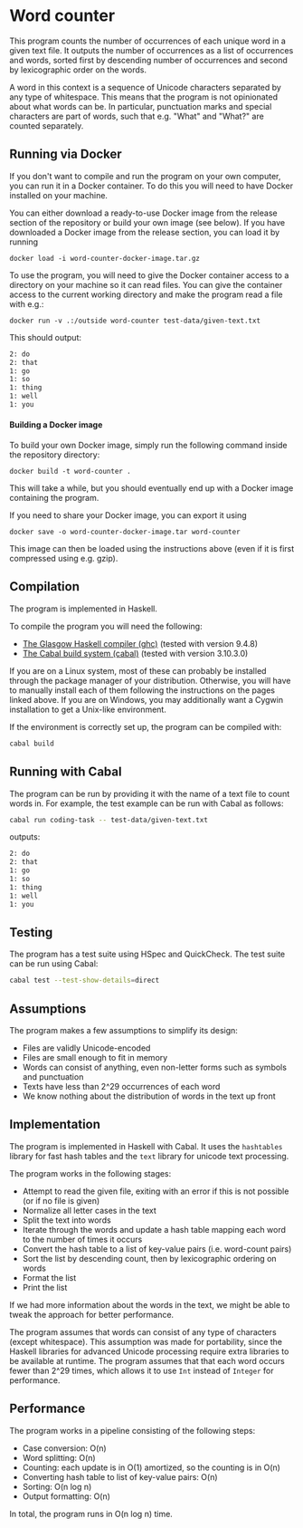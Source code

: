 # Word counter
This program counts the number of occurrences of each unique word in a given text file.
It outputs the number of occurrences as a list of occurrences and words, sorted first by descending number of occurrences and second by lexicographic order on the words.

A word in this context is a sequence of Unicode characters separated by any type of whitespace.
This means that the program is not opinionated about what words can be.
In particular, punctuation marks and special characters are part of words, such that e.g. "What" and "What?" are counted separately.

## Running via Docker
If you don't want to compile and run the program on your own computer, you can run it in a Docker container.
To do this you will need to have Docker installed on your machine.

You can either download a ready-to-use Docker image from the release section of the repository or build your own image (see below).
If you have downloaded a Docker image from the release section, you can load it by running
```
docker load -i word-counter-docker-image.tar.gz
```

To use the program, you will need to give the Docker container access to a directory on your machine so it can read files.
You can give the container access to the current working directory and make the program read a file with e.g.:
```
docker run -v .:/outside word-counter test-data/given-text.txt
```
This should output:
```sh
2: do
2: that
1: go
1: so
1: thing
1: well
1: you
```

#### Building a Docker image
To build your own Docker image, simply run the following command inside the repository directory:
```
docker build -t word-counter .
```
This will take a while, but you should eventually end up with a Docker image containing the program.

If you need to share your Docker image, you can export it using
```
docker save -o word-counter-docker-image.tar word-counter
```
This image can then be loaded using the instructions above (even if it is first compressed using e.g. gzip).

## Compilation
The program is implemented in Haskell.

To compile the program you will need the following:
* [The Glasgow Haskell compiler (ghc)](https://www.haskell.org/ghc/) (tested with version 9.4.8)
* [The Cabal build system (cabal)](https://www.haskell.org/cabal/) (tested with version 3.10.3.0)

If you are on a Linux system, most of these can probably be installed through the package manager of your distribution.
Otherwise, you will have to manually install each of them following the instructions on the pages linked above.
If you are on Windows, you may additionally want a Cygwin installation to get a Unix-like environment.

If the environment is correctly set up, the program can be compiled with:
```sh
cabal build
```

## Running with Cabal
The program can be run by providing it with the name of a text file to count words in.
For example, the test example can be run with Cabal as follows:
```sh
cabal run coding-task -- test-data/given-text.txt
```
outputs:
```sh
2: do
2: that
1: go
1: so
1: thing
1: well
1: you
```

## Testing
The program has a test suite using HSpec and QuickCheck.
The test suite can be run using Cabal:
```sh
cabal test --test-show-details=direct
```

## Assumptions
The program makes a few assumptions to simplify its design:
- Files are validly Unicode-encoded
- Files are small enough to fit in memory
- Words can consist of anything, even non-letter forms such as symbols and punctuation
- Texts have less than 2^29 occurrences of each word
- We know nothing about the distribution of words in the text up front

## Implementation
The program is implemented in Haskell with Cabal.
It uses the `hashtables` library for fast hash tables and the `text` library for unicode text processing.

The program works in the following stages:
- Attempt to read the given file, exiting with an error if this is not possible (or if no file is given)
- Normalize all letter cases in the text
- Split the text into words
- Iterate through the words and update a hash table mapping each word to the number of times it occurs
- Convert the hash table to a list of key-value pairs (i.e. word-count pairs)
- Sort the list by descending count, then by lexicographic ordering on words
- Format the list
- Print the list

If we had more information about the words in the text, we might be able to tweak the approach for better performance.

The program assumes that words can consist of any type of characters (except whitespace).
This assumption was made for portability, since the Haskell libraries for advanced Unicode processing require extra libraries to be available at runtime.
The program assumes that that each word occurs fewer than 2^29 times, which allows it to use `Int` instead of `Integer` for performance.

## Performance
The program works in a pipeline consisting of the following steps:
- Case conversion: O(n)
- Word splitting: O(n)
- Counting: each update is in O(1) amortized, so the counting is in O(n)
- Converting hash table to list of key-value pairs: O(n)
- Sorting: O(n log n)
- Output formatting: O(n)

In total, the program runs in O(n log n) time.
